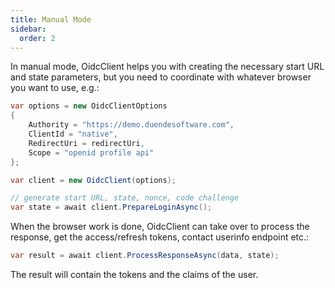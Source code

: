 ```yaml
---
title: Manual Mode
sidebar:
  order: 2
---
```


In manual mode, OidcClient helps you with creating the necessary start
URL and state parameters, but you need to coordinate with whatever
browser you want to use, e.g.:

```csharp
var options = new OidcClientOptions
{
    Authority = "https://demo.duendesoftware.com",
    ClientId = "native",
    RedirectUri = redirectUri,
    Scope = "openid profile api"
};

var client = new OidcClient(options);

// generate start URL, state, nonce, code challenge
var state = await client.PrepareLoginAsync();
```

When the browser work is done, OidcClient can take over to process the
response, get the access/refresh tokens, contact userinfo endpoint
etc.:

```csharp
var result = await client.ProcessResponseAsync(data, state);
```

The result will contain the tokens and the claims of the user.

